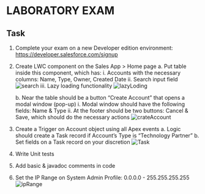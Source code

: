 # LABORATORY EXAM

## Task
1. Complete your exam on a new Developer edition environment: https://developer.salesforce.com/signup
2. Create LWC component on the Sales App > Home page
    a. Put table inside this component, which has:
        i. Accounts with the necessary columns: Name, Type, Owner, Created Date
        ii. Search input field
        ![search](https://user-images.githubusercontent.com/79301432/213876047-0d92b89f-8e84-4ed2-a76d-0ba71a6a58d0.gif)
        iii. Lazy loading functionality
        ![lazyLoding](https://user-images.githubusercontent.com/79301432/213876051-4dd2456b-3495-4cc0-ab9a-797a7e4590a2.gif)

    b. Near the table should be a button “Create Account” that opens a modal window (pop-up)
        i. Modal window should have the following fields: Name & Type
        ii. At the footer should be two buttons: Cancel & Save, which should do the necessary actions
        ![crateAccount](https://user-images.githubusercontent.com/79301432/213875868-9c85d1a3-00ae-4fca-866e-51ee64f2f321.gif)

3. Create a Trigger on Account object using all Apex events
    a. Logic should create a Task record if Account’s Type is “Technology Partner”
    b. Set fields on a Task record on your discretion
    ![Task](https://user-images.githubusercontent.com/79301432/213875885-4c531248-0c7d-41f0-ac89-4a15eee6404a.png)

4. Write Unit tests
5. Add basic & javadoc comments in code
6. Set the IP Range on System Admin Profile: 0.0.0.0 - 255.255.255.255
![ipRange](https://user-images.githubusercontent.com/79301432/213875947-ae9b7bba-e01f-4936-a98a-70cae67c277e.PNG)
